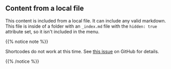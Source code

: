 ## Content from a local file

This content is included from a local file. It can include any valid markdown. This file is inside of a folder with an `_index.md` file with the `hidden: true` attribute set, so it isn't included in the menu.

{{% notice note %}}

Shortcodes do not work at this time. See [this issue](https://github.com/gohugoio/hugo/issues/6703) on GitHub for details. 

{{% /notice %}}